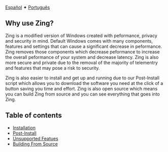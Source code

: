 [Español](https://www.youtube.com/watch?v=dQw4w9WgXcQ) ✦ [Português](https://www.youtube.com/watch?v=dQw4w9WgXcQ)

## Why use Zing?

Zing is a modified version of Windows created with peformance, privacy and security in mind. Default Windows comes with many components, features and settings that can cause a significant decrease in peformance. Zing removes those components which decrease peformance to increase the overall peformance of your system and decrease latency. Zing is also more secure and private due to the removal of the majority of telementry and features that may pose a risk to security.

Zing is also easier to install and get up and running due to our Post-Install script which allows you to download the software you need at the click of a button saving you time and effort. Zing is also open source which means you can build Zing from source and you can see everything that goes into Zing. 

## Table of contents

- [Installation](https://github.com/Zing-OS/ZingOS/wiki/1.-Installation)
- [Post-Install](https://github.com/Zing-OS/ZingOS/wiki/2.-Post-Install)
- [Unsupported Featues](https://github.com/Zing-OS/ZingOS/wiki/3.-Unsupported-Features)
- [Building From Source](https://github.com/Zing-OS/ZingOS/wiki/4.-Build-from-source)
